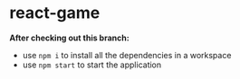 # react-game

**After checking out this branch:**
- use ``npm i`` to install all the dependencies in a workspace
- use ``npm start`` to start the application
